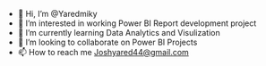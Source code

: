 - 👋 Hi, I’m @Yaredmiky
- 👀 I’m interested in working Power BI Report development project
- 🌱 I’m currently learning Data Analytics and Visulization 
- 💞️ I’m looking to collaborate on Power BI Projects
- 📫 How to reach me Joshyared44@gmail.com

<!---
Yaredmiky/Yaredmiky is a ✨ special ✨ repository because its `README.md` (this file) appears on your GitHub profile.
You can click the Preview link to take a look at your changes.
--->
